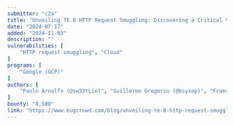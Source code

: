 ```yaml
---
submitter: "c2a"
title: "Unveiling TE.0 HTTP Request Smuggling: Discovering a Critical Vulnerability in Thousands of Google Cloud Websites"
date: "2024-07-17"
added: "2024-11-03"
description: ""
vulnerabilities: [
    "HTTP request smuggling", "Cloud"
]
programs: [
    "Google (GCP)"
]
authors: [
    "Paolo Arnolfo (@sw33tLie)", "Guillermo Gregorio (@bsysop)", "Francesco Mariani (@_medusa_1_)"
]
bounty: "8,500"
link: "https://www.bugcrowd.com/blog/unveiling-te-0-http-request-smuggling-discovering-a-critical-vulnerability-in-thousands-of-google-cloud-websites/"
---
```




